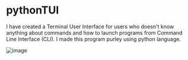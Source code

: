 # pythonTUI

I have created a Terminal User Interface for users who doesn't know anything about commands and how to launch programs from Command Line Interface (CLI). I made this program purley using python language. 

![image](https://user-images.githubusercontent.com/56602504/90394775-e2134100-e0b0-11ea-9827-d5189ff71eb9.png)
